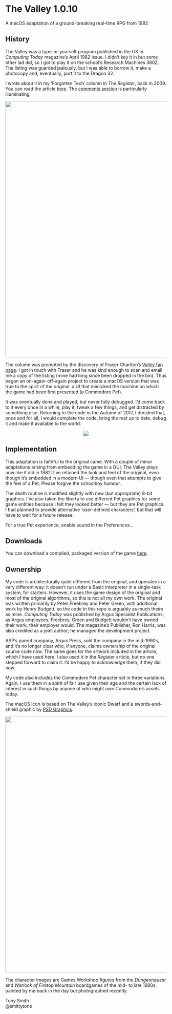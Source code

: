 # The Valley 1.0.10

A macOS adaptation of a ground-breaking real-time RPG from 1982

## History ##

The Valley was a type-in-yourself program published in the UK in *Computing Today* magazine’s April 1982 issue. I didn’t key it in but some other lad did, so I got to play it on the school’s Research Machines 380Z. The listing was guarded jealously, but I was able to borrow it, make a photocopy and, eventually, port it to the Dragon 32.

I wrote about it in my ‘Forgotten Tech’ column in *The Register*, back in 2009. You can read the article [here](https://www.theregister.co.uk/2009/11/27/back_into_the_valley/). The [comments section](https://forums.theregister.co.uk/forum/1/2009/11/27/back_into_the_valley/) is particularly illuminating.

<p align="center"><img src="https://smittytone.net/images/valley/valley_logo.png" width="800" /></p>

The column was prompted by the discovery of Fraser Charlton’s [Valley fan page](https://www.staff.ncl.ac.uk/fraser.charlton/otherstuff/Valley/valley_index.html). I got in touch with Fraser and he was kind enough to scan and email me a copy of the listing (mine had long since been dropped in the bin). Thus began an on-again-off-again project to create a macOS version that was true to the spirit of the original: a UI that mimicked the machine on which the game had been first presented (a Commodore Pet).

It was eventually done and played, but never fully debugged. I’d come back to it every once in a while, play it, tweak a few things, and get distracted by something else. Returning to the code in the Autumn of 2017, I decided that, once and for all, I would complete the code, bring the rest up to date, debug it and make it available to the world.

<p align="center"><img src="https://smittytone.net/images/valley/valleyss.png" /></p>

## Implementation ##

This adaptation is faithful to the original came. With a couple of minor adaptations arising from embedding the game in a GUI, The Valley plays now like it did in 1982: I’ve retained the look and feel of the original, even though it’s embedded in a modern UI &mdash; though even that attempts to give the feel of a Pet. Please forgive the schoolboy humour.

The death routine is modified slightly with new (but appropriate) 8-bit graphics. I’ve also taken the liberty to use different Pet graphics for some game entities because I felt they looked better &mdash; but they are Pet graphics. I had planned to provide alternative ‘user-defined characters’, but that will have to wait for a future release.

For a true Pet experience, enable sound in the Preferences...

## Downloads ##

You can download a compiled, packaged version of the game [here](https://smittytone.net/valley/index.html).

## Ownership ##

My code is architecturally quite different from the original, and operates in a very different way: it doesn’t run under a Basic interpreter in a single-task system, for starters. However, it uses the game design of the original and most of the original algorithms, so this is not all my own work. The original was written primarily by Peter Freebrey and Peter Green, with additional work by Henry Budgett, so the code in this repo is arguably as much theirs as mine. *Computing Today* was published by Argus Specialist Publications; as Argus employees, Freebrey, Green and Budgett wouldn’t have owned their work, their employer would. The magazine’s Publisher, Ron Harris, was also credited as a joint author; he managed the development project.

ASP’s parent company, Argus Press, sold the company in the mid-1990s, and it’s no longer clear who, if anyone, claims ownership of the original source code now. The same goes for the artwork included in the article, which I have used here. I also used it in the *Register* article, but no one stepped forward to claim it. I’d be happy to acknowledge them, if they did now.

My code also includes the Commodore Pet character set in three variations. Again, I use them in a spirit of fair use given their age and the certain lack of interest in such things by anyone of who might own Commodore’s assets today.

The macOS icon is based on The Valley’s iconic Dwarf and a swords-and-shield graphic by [PSD Graphics](http://psdgraphics.com).

<p align="center"><img src="https://smittytone.net/images/valley/valleychars.jpg" width="800" /></p>

The character images are Games Workshop figures from the *Dungeonquest* and *Warlock of Firetop Mountain* boardgames of the mid- to late 1980s, painted by me back in the day but photographed recently.

Tony Smith<br />@smittytone

